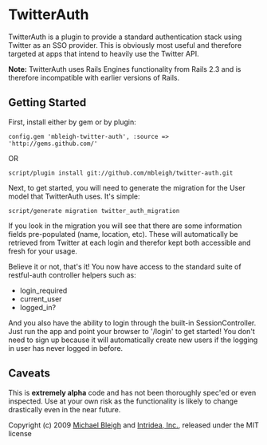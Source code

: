TwitterAuth
===========

TwitterAuth is a plugin to provide a standard authentication stack using Twitter 
as an SSO provider. This is obviously most useful and therefore targeted at
apps that intend to heavily use the Twitter API.

**Note:** TwitterAuth uses Rails Engines functionality from Rails 2.3 and is
therefore incompatible with earlier versions of Rails.

Getting Started
---------------

First, install either by gem or by plugin:

    config.gem 'mbleigh-twitter-auth', :source => 'http://gems.github.com/'
    
OR
    
    script/plugin install git://github.com/mbleigh/twitter-auth.git

Next, to get started, you will need to generate the migration for the User 
model that TwitterAuth uses. It's simple:

    script/generate migration twitter_auth_migration
    
If you look in the migration you will see that there are some information
fields pre-populated (name, location, etc). These will automatically be
retrieved from Twitter at each login and therefor kept both accessible
and fresh for your usage.

Believe it or not, that's it! You now have access to the standard suite
of restful-auth controller helpers such as:

* login_required
* current_user
* logged_in?

And you also have the ability to login through the built-in SessionController.
Just run the app and point your browser to '/login' to get started! You don't
need to sign up because it will automatically create new users if the logging
in user has never logged in before.

Caveats
-------

This is **extremely alpha** code and has not been thoroughly spec'ed or even
inspected. Use at your own risk as the functionality is likely to change
drastically even in the near future.


Copyright (c) 2009 [Michael Bleigh](http://www.mbleigh.com) and [Intridea, Inc.](http://www.intridea.com/), released under the MIT license
